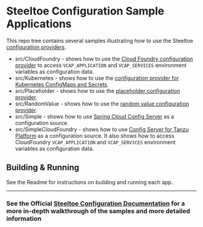 # Steeltoe Configuration Sample Applications

This repo tree contains several samples illustrating how to use the Steeltoe [configuration providers](https://steeltoe.io/docs/v3/configuration/index.html).

* src/CloudFoundry - shows how to use the [Cloud Foundry configuration provider](https://steeltoe.io/docs/v3/configuration/cloud-foundry-provider.html) to access `VCAP_APPLICATION` and `VCAP_SERVICES` environment variables as configuration data.
* src/Kubernetes - shows how to use the [configuration provider for Kubernetes ConfigMaps and Secrets](https://steeltoe.io/docs/v3/configuration/kubernetes-providers.html).
* src/Placeholder - shows how to use the [placeholder configuration provider](https://steeltoe.io/docs/v3/configuration/placeholder-provider.html).
* src/RandomValue - shows how to use the [random value configuration provider](https://steeltoe.io/docs/v3/configuration/random-value-provider).
* src/Simple - shows how to use [Spring Cloud Config Server](https://spring.io/projects/spring-cloud-config) as a configuration source.
* src/SimpleCloudFoundry - shows how to use [Config Server for Tanzu Platform](https://techdocs.broadcom.com/us/en/vmware-tanzu/spring/spring-cloud-services-for-cloud-foundry/3-3/scs-tanzu/index.html) as a configuration source. It also shows how to access CloudFoundry `VCAP_APPLICATION` and `VCAP_SERVICES` environment variables as configuration data.

## Building & Running

See the Readme for instructions on building and running each app.

---

### See the Official [Steeltoe Configuration Documentation](https://steeltoe.io/docs/v3/configuration/index.html) for a more in-depth walkthrough of the samples and more detailed information
